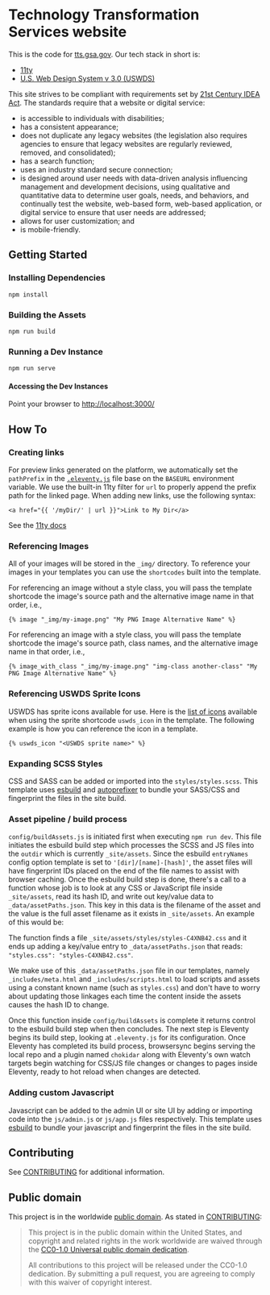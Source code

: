 # Technology Transformation Services website

This is the code for [tts.gsa.gov](https://tts.gsa.gov/).
Our tech stack in short is:

- [11ty](https://www.11ty.dev/)
- [U.S. Web Design System v 3.0 (USWDS)](https://designsystem.digital.gov/)

This site strives to be compliant with requirements set by
[21st Century IDEA Act](https://www.meritalk.com/articles/senate-passes-idea-act/).
The standards require that a website or digital service:

- is accessible to individuals with disabilities;
- has a consistent appearance;
- does not duplicate any legacy websites (the legislation also requires
  agencies to ensure that legacy websites are regularly reviewed, removed,
  and consolidated);
- has a search function;
- uses an industry standard secure connection;
- is designed around user needs with data-driven analysis influencing
  management and development decisions, using qualitative and quantitative
  data to determine user goals, needs, and behaviors, and continually
  test the website, web-based form, web-based application, or digital
  service to ensure that user needs are addressed;
- allows for user customization; and
- is mobile-friendly.

## Getting Started

### Installing Dependencies

`npm install`

### Building the Assets

`npm run build`

### Running a Dev Instance

`npm run serve`

#### Accessing the Dev Instances

Point your browser to [http://localhost:3000/](http://localhost:3000/)

## How To

### Creating links

For preview links generated on the platform, we automatically set the
`pathPrefix` in the [`.eleventy.js`](./.eleventy.js) file base on the
`BASEURL` environment variable. We use the built-in 11ty filter for
`url` to properly append the prefix path for the linked page.
When adding new links, use the following syntax:

```liquid
<a href="{{ '/myDir/' | url }}">Link to My Dir</a>
```

See the [11ty docs](https://www.11ty.dev/docs/filters/url/)

### Referencing Images

All of your images will be stored in the `_img/` directory. To reference your
images in your templates you can use the `shortcodes` built into the template.

For referencing an image without a style class, you will pass the template
shortcode the image's source path and the alternative image name in that order, i.e.,

```NJK
{% image "_img/my-image.png" "My PNG Image Alternative Name" %}
```

For referencing an image with a style class, you will pass the template
shortcode the image's source path, class names, and the alternative image name in
that order, i.e.,

```NJK
{% image_with_class "_img/my-image.png" "img-class another-class" "My PNG Image Alternative Name" %}
```

### Referencing USWDS Sprite Icons

USWDS has sprite icons available for use. Here is the
[list of icons](https://designsystem.digital.gov/components/icon/)
available when using the sprite shortcode `uswds_icon` in the template.
The following example is how you can reference the icon in a template.

```NJK
{% uswds_icon "<USWDS sprite name>" %}
```

### Expanding SCSS Styles

CSS and SASS can be added or imported into the `styles/styles.scss`.
This template uses [esbuild](https://esbuild.github.io/) and
[autoprefixer](https://github.com/postcss/autoprefixer) to bundle
your SASS/CSS and fingerprint the files in the site build.

### Asset pipeline / build process

`config/buildAssets.js` is initiated first when executing `npm run dev`.
This file initiates the esbuild build step which processes the SCSS and
JS files into the `outdir` which is currently `_site/assets`. Since
the esbuild `entryNames` config option template is set to
`'[dir]/[name]-[hash]'`, the asset files will have fingerprint IDs placed
on the end of the file names to assist with browser caching. Once the
esbuild build step is done, there's a call to a function whose job is
to look at any CSS or JavaScript file inside `_site/assets`, read its
hash ID, and write out key/value data to `_data/assetPaths.json`.
This key in this data is the filename of the asset and the value is the
full asset filename as it exists in `_site/assets`. An example of this would
be:

The function finds a file `_site/assets/styles/styles-C4XNB42.css`
and it ends up adding a key/value entry to `_data/assetPaths.json`
that reads: `"styles.css": "styles-C4XNB42.css"`.

We make use of this `_data/assetPaths.json` file in our templates,
namely `_includes/meta.html` and `_includes/scripts.html` to load
scripts and assets using a constant known name (such as `styles.css`)
and don't have to worry about updating those linkages each time the
content inside the assets causes the hash ID to change.

Once this function inside `config/buildAssets` is complete it returns
control to the esbuild build step when then concludes. The next step
is Eleventy begins its build step, looking at `.eleventy.js` for its
configuration. Once Eleventy has completed its build process, browsersync
begins serving the local repo and a plugin named `chokidar` along with
Eleventy's own watch targets begin watching for CSS/JS file changes or
changes to pages inside Eleventy, ready to hot reload when changes are
detected.

### Adding custom Javascript

Javascript can be added to the admin UI or site UI by adding or importing
code into the `js/admin.js` or `js/app.js` files respectively. This
template uses [esbuild](https://esbuild.github.io/) to bundle your
javascript and fingerprint the files in the site build.

## Contributing

See [CONTRIBUTING](CONTRIBUTING.md) for additional information.

## Public domain

This project is in the worldwide [public domain](LICENSE.md).
As stated in [CONTRIBUTING](CONTRIBUTING.md):

> This project is in the public domain within the United States,
> and copyright and related rights in the work worldwide are waived
> through the
> [CC0-1.0 Universal public domain dedication](https://creativecommons.org/publicdomain/zero/1.0/).
>
> All contributions to this project will be released under the
> CC0-1.0 dedication. By submitting a pull request, you are
> agreeing to comply with this waiver of copyright interest.
